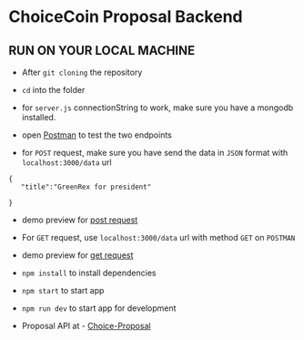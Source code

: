 # ChoiceCoin Proposal Backend

## RUN ON YOUR LOCAL MACHINE 
- After `git cloning` the repository

- `cd` into the folder

- for `server.js` connectionString to work, make sure you have a mongodb installed.

- open [Postman](https://www.postman.com/) to test the two endpoints 

- for `POST` request, make sure you have send the data in `JSON` format with `localhost:3000/data` url

```
{
   "title":"GreenRex for president"
    
}
```
- demo preview for [post request](https://github.com/samuellyworld/Proposal-Backend/blob/master/images/post.png?raw=true)

- For `GET` request, use `localhost:3000/data` url with method `GET` on `POSTMAN`

- demo preview for [get request](https://github.com/samuellyworld/Proposal-Backend/blob/master/images/get.png?raw=true)

- `npm install` to install dependencies

- `npm start` to start app 

- `npm run dev` to start app for development 
 
- Proposal API at - [Choice-Proposal](https://choice-coin-proposal.netlify.app/)